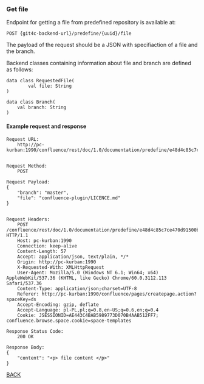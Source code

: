 
### Get file

Endpoint for getting a file from predefined repository is available at:

```
POST {git4c-backend-url}/predefine/{uuid}/file
```


The payload of the request should be a JSON with specifiaction of a file and the branch.

Backend classes containing information about file and branch are defined as follows:

```
data class RequestedFile(
        val file: String
)

data class Branch(
    val branch: String
)
```


#### Example request and response
```
Request URL:
    http://pc-kurban:1990/confluence/rest/doc/1.0/documentation/predefine/e48d4c85c7ce470d91500b2f7ce1b2b9/file


Request Method:
    POST

Request Payload:
{
    "branch": "master",
    "file": "confluence-plugin/LICENCE.md"
}


Request Headers:
    POST /confluence/rest/doc/1.0/documentation/predefine/e48d4c85c7ce470d91500b2f7ce1b2b9/file HTTP/1.1
    Host: pc-kurban:1990
    Connection: keep-alive
    Content-Length: 57
    Accept: application/json, text/plain, */*
    Origin: http://pc-kurban:1990
    X-Requested-With: XMLHttpRequest
    User-Agent: Mozilla/5.0 (Windows NT 6.1; Win64; x64) AppleWebKit/537.36 (KHTML, like Gecko) Chrome/60.0.3112.113 Safari/537.36
    Content-Type: application/json;charset=UTF-8
    Referer: http://pc-kurban:1990/confluence/pages/createpage.action?spaceKey=ds
    Accept-Encoding: gzip, deflate
    Accept-Language: pl-PL,pl;q=0.8,en-US;q=0.6,en;q=0.4
    Cookie: JSESSIONID=AE443C4BAB5989773D070B4AAB512FF7; confluence.browse.space.cookie=space-templates

Response Status Code:
    200 OK

Response Body:
{
    "content": "<p> file content </p>"
}
```

[BACK](../../../6.0%20-%20Runtime%20View.md)